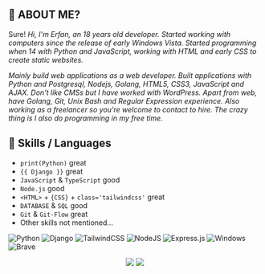 
## 🤔 ABOUT ME?
Sure!
_Hi, I'm Erfan, an 18 years old developer. Started working with computers since the release of early Windows Vista. Started programming when 14 with Python and JavaScript, working with HTML and early CSS to create static websites._

_Mainly build web applications as a web developer. Built applications with Python and Postgresql, Nodejs, Golang, HTML5, CSS3, JavaScript and AJAX. Don't like CMSs but I have worked with WordPress. Apart from web, have Golang, Git, Unix Bash and Regular Expression experience. Also working as a freelancer so you're welcome to contact to hire. The crazy thing is I also do programming in my free time._

## 👯 Skills / Languages

- `print(Python)` great
- `{{ Django }}` great
- `JavaScript` & `TypeScript` good
- `Node.js` good
- `<HTML>` + `{CSS}` + `class='tailwindcss'` great
- `DATABASE` & `SQL` good
- `Git` & `Git-Flow` great
- Other skills not mentioned...

<p align="center">
  
![Python](https://img.shields.io/badge/python-3670A0?style=for-the-badge&logo=python&logoColor=ffdd54)
![Django](https://img.shields.io/badge/django-%23092E20.svg?style=for-the-badge&logo=django&logoColor=white)
![TailwindCSS](https://img.shields.io/badge/tailwindcss-%2338B2AC.svg?style=for-the-badge&logo=tailwind-css&logoColor=white)
![NodeJS](https://img.shields.io/badge/node.js-6DA55F?style=for-the-badge&logo=node.js&logoColor=white)
![Express.js](https://img.shields.io/badge/express.js-%23404d59.svg?style=for-the-badge&logo=express&logoColor=%2361DAFB)
![Windows](https://img.shields.io/badge/Windows-0078D6?style=for-the-badge&logo=windows&logoColor=white)
![Brave](https://img.shields.io/badge/Brave-FB542B?style=for-the-badge&logo=Brave&logoColor=white)
  
</p>

                    
<p align="center">
<a href="https://www.linkedin.com/in/erfan-sadeghinezhad" target="_blank" rel="noreferrer"><img src="https://img.shields.io/badge/linkedin-%230077B5.svg?style=for-the-badge&logo=linkedin&logoColor=white"></img></a>
<a href="http://www.instagram.com/itzerfun" target="_blank" rel="noreferrer"><img src="https://img.shields.io/badge/Instagram-%23E4405F.svg?style=for-the-badge&logo=Instagram&logoColor=white"></img></a>
</p>
